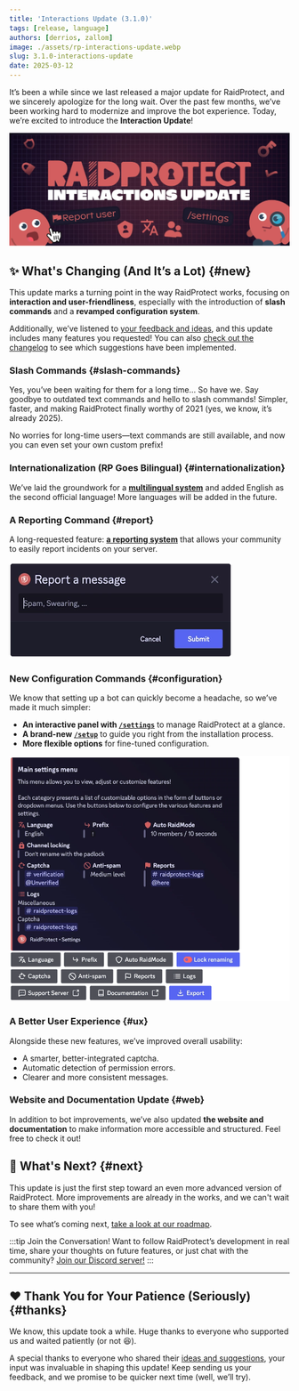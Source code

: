 ```yaml
---
title: 'Interactions Update (3.1.0)'
tags: [release, language]
authors: [derrios, zallom]
image: ./assets/rp-interactions-update.webp
slug: 3.1.0-interactions-update
date: 2025-03-12
---
```


It’s been a while since we last released a major update for RaidProtect, and we sincerely apologize for the long wait. Over the past few months, we’ve been working hard to modernize and improve the bot experience. Today, we’re excited to introduce the **Interaction Update**!

![RaidProtect Interactions Update blog post social card](./assets/rp-interactions-update.webp)

<!--truncate-->

## ✨ What's Changing (And It’s a Lot) {#new}

This update marks a turning point in the way RaidProtect works, focusing on **interaction and user-friendliness**, especially with the introduction of **slash commands** and a **revamped configuration system**. 

Additionally, we’ve listened to <a href="https://suggestions.raidprotect.bot" target="_blank">your feedback and ideas</a>, and this update includes many features you requested! You can also [check out the changelog](../changelog.mdx) to see which suggestions have been implemented.

### Slash Commands {#slash-commands}

Yes, you’ve been waiting for them for a long time… So have we. Say goodbye to outdated text commands and hello to slash commands! Simpler, faster, and making RaidProtect finally worthy of 2021 (yes, we know, it’s already 2025).

No worries for long-time users—text commands are still available, and now you can even set your own custom prefix!

### Internationalization (RP Goes Bilingual) {#internationalization}

We’ve laid the groundwork for a [**multilingual system**](../language.md) and added English as the second official language! More languages will be added in the future.

### A Reporting Command {#report}

A long-requested feature: [**a reporting system**](../features/reports.md) that allows your community to easily report incidents on your server.

![Screenshot of the report menu](./assets/rp-report-message.webp)

### New Configuration Commands {#configuration}

We know that setting up a bot can quickly become a headache, so we’ve made it much simpler:
- **An interactive panel with [`/settings`](../setup.md#settings)** to manage RaidProtect at a glance.
- **A brand-new [`/setup`](../setup.md#install)** to guide you right from the installation process.
- **More flexible options** for fine-tuned configuration.

![Screenshot of the configuration menu](./assets/rp-configuration-menu.webp)

### A Better User Experience {#ux}

Alongside these new features, we’ve improved overall usability:
- A smarter, better-integrated captcha.
- Automatic detection of permission errors.
- Clearer and more consistent messages.

### Website and Documentation Update {#web}

In addition to bot improvements, we’ve also updated **the website and documentation** to make information more accessible and structured. Feel free to check it out!

## 🔎 What's Next? {#next}

This update is just the first step toward an even more advanced version of RaidProtect. More improvements are already in the works, and we can't wait to share them with you!

To see what’s coming next, <a href="https://suggestions.raidprotect.bot/roadmap" target="_blank">take a look at our roadmap</a>.

:::tip Join the Conversation!
Want to follow RaidProtect’s development in real time, share your thoughts on future features, or just chat with the community? <a href="https://raidprotect.bot/discord" target="_blank">Join our Discord server!</a>
:::

---

## ❤️ Thank You for Your Patience (Seriously) {#thanks}

We know, this update took a while. Huge thanks to everyone who supported us and waited patiently (or not 😆).

A special thanks to everyone who shared their <a href="https://suggestions.raidprotect.bot" target="_blank">ideas and suggestions</a>, your input was invaluable in shaping this update! Keep sending us your feedback, and we promise to be quicker next time (well, we’ll try).